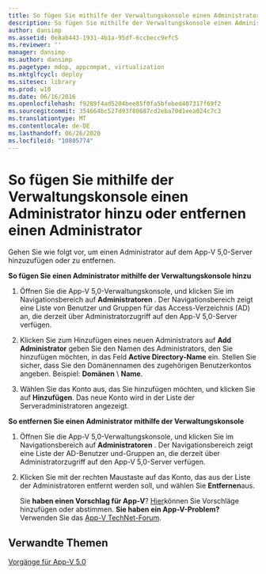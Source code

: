 ```yaml
---
title: So fügen Sie mithilfe der Verwaltungskonsole einen Administrator hinzu oder entfernen einen Administrator
description: So fügen Sie mithilfe der Verwaltungskonsole einen Administrator hinzu oder entfernen einen Administrator
author: dansimp
ms.assetid: 0e8ab443-1931-4b1a-95df-6ccbecc9efc5
ms.reviewer: ''
manager: dansimp
ms.author: dansimp
ms.pagetype: mdop, appcompat, virtualization
ms.mktglfcycl: deploy
ms.sitesec: library
ms.prod: w10
ms.date: 06/16/2016
ms.openlocfilehash: f9289f4ad5204bee85f0fa5bfebed407317f69f2
ms.sourcegitcommit: 354664bc527d93f80687cd2eba70d1eea024c7c3
ms.translationtype: MT
ms.contentlocale: de-DE
ms.lasthandoff: 06/26/2020
ms.locfileid: "10805774"
---
```

# So fügen Sie mithilfe der Verwaltungskonsole einen Administrator hinzu oder entfernen einen Administrator


Gehen Sie wie folgt vor, um einen Administrator auf dem App-V 5,0-Server hinzuzufügen oder zu entfernen.

**So fügen Sie einen Administrator mithilfe der Verwaltungskonsole hinzu**

1.  Öffnen Sie die App-V 5,0-Verwaltungskonsole, und klicken Sie im Navigationsbereich auf **Administratoren** . Der Navigationsbereich zeigt eine Liste von Benutzer und Gruppen für das Access-Verzeichnis (AD) an, die derzeit über Administratorzugriff auf den App-V 5,0-Server verfügen.

2.  Klicken Sie zum Hinzufügen eines neuen Administrators auf **Add Administrator** geben Sie den Namen des Administrators, den Sie hinzufügen möchten, in das Feld **Active Directory-Name** ein. Stellen Sie sicher, dass Sie den Domänennamen des zugehörigen Benutzerkontos angeben. Beispiel: **Domänen**  \\  **Name**.

3.  Wählen Sie das Konto aus, das Sie hinzufügen möchten, und klicken Sie auf **Hinzufügen**. Das neue Konto wird in der Liste der Serveradministratoren angezeigt.

**So entfernen Sie einen Administrator mithilfe der Verwaltungskonsole**

1.  Öffnen Sie die App-V 5,0-Verwaltungskonsole, und klicken Sie im Navigationsbereich auf **Administratoren** . Der Navigationsbereich zeigt eine Liste der AD-Benutzer und-Gruppen an, die derzeit über Administratorzugriff auf den App-V 5,0-Server verfügen.

2.  Klicken Sie mit der rechten Maustaste auf das Konto, das aus der Liste der Administratoren entfernt werden soll, und wählen Sie **Entfernen**aus.

    Sie **haben einen Vorschlag für App-V**? [Hier](http://appv.uservoice.com/forums/280448-microsoft-application-virtualization)können Sie Vorschläge hinzufügen oder abstimmen. **Sie haben ein App-V-Problem?** Verwenden Sie das [App-V TechNet-Forum](https://social.technet.microsoft.com/Forums/home?forum=mdopappv).

## Verwandte Themen


[Vorgänge für App-V 5.0](operations-for-app-v-50.md)

 

 





